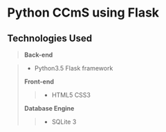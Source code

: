 Python CCmS using Flask
=====================

Technologies Used
-------------

> **Back-end**

> - Python3.5
> Flask framework
>
> **Front-end**
>> - HTML5
>CSS3
>
> **Database Engine**
> >- SQLite 3
